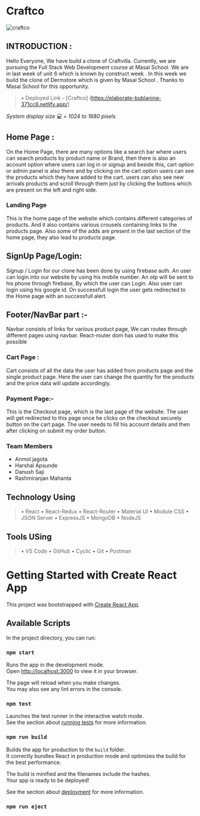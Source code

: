 # Craftco
![craftco](https://user-images.githubusercontent.com/107473816/214042266-781ed542-2b22-4a19-8585-55f471bc2173.jpg)

## INTRODUCTION :

Hello Everyone, We have build a clone of Craftvilla. Currently, we are pursuing the Full Stack Web Development course at Masai School. We are in last week of unit 6 which is known by construct week . In this week we build the clone of Dermstore which is given by Masai School . Thanks to Masai School for this opportunity.
<br>



> • Deployed Link - [Craftco] (https://elaborate-bublanina-371cc6.netlify.app/)


*System display size 💻 = 1024 to 1680 pixels*
<br>



## Home Page :

On the Home Page, there are many options like a search bar where users can search products by product name or Brand, then there is also an account option where users can log in or signup and beside this, cart option or admin panel is also there and by clicking on the cart option users can see the products which they have added to the cart.
users can also see new arrivals products and scroll through them just by clicking the buttons which are present on the left and right side.

### Landing Page

This is the home page of the website which contains different categories of products. And it also contains various crousels containing links to the products page.
Also some of the adds are present in the last section of the home page, they also lead to products page.

## SignUp Page/Login:

Signup / Login for our clone has been done by using firebase auth. An user can login into our website by using his mobile number. An otp will be sent to his phone through firebase, By which the user can Login. Also user can login using his google id. On successfull login the user gets redirected to the Home page with an successfull alert.

## Footer/NavBar part :-

Navbar consists of links for various product page, We can routes through different pages using navbar. React-router dom has used to make this possible


### Cart Page :

Cart consists of all the data the user has added from products page and the single product page. Here the user can change the quantity for the products and the price data will update accordingly.

### Payment Page:-

This is the Checkout page, which is the last page of the website. The user will get redirected to this page once he clicks on the checkout securely button on the cart page. The user needs to fill his account details and then after clicking on submit my order button.


### Team Members
* Anmol jagota
* Harshal Apsunde
* Danush Saji
* Rashmiranjan Mahanta




## Technology Using
> • React
> • React-Redux
> • React-Router
> • Material UI
> • Module CSS
> • JSON Server
> • ExpressJS
> • MongoDB
> • NodeJS

## Tools USing
> • VS Code
> • GitHub
> • Cyclic
> • Git
> • Postman


# Getting Started with Create React App

This project was bootstrapped with [Create React App](https://github.com/facebook/create-react-app).

## Available Scripts

In the project directory, you can run:

### `npm start`

Runs the app in the development mode.\
Open [http://localhost:3000](http://localhost:3000) to view it in your browser.

The page will reload when you make changes.\
You may also see any lint errors in the console.

### `npm test`

Launches the test runner in the interactive watch mode.\
See the section about [running tests](https://facebook.github.io/create-react-app/docs/running-tests) for more information.

### `npm run build`

Builds the app for production to the `build` folder.\
It correctly bundles React in production mode and optimizes the build for the best performance.

The build is minified and the filenames include the hashes.\
Your app is ready to be deployed!

See the section about [deployment](https://facebook.github.io/create-react-app/docs/deployment) for more information.

### `npm run eject`

